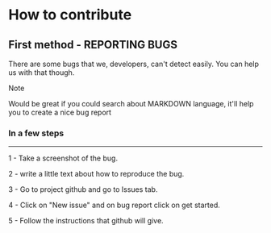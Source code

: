 # How to contribute

## First method - **REPORTING BUGS**

There are some bugs that we, developers, can't detect easily. You can help us with that though.

> [!NOTE]
> Would be great if you could search about MARKDOWN language, it'll help you to create a nice bug report

### In a few steps

---

1 - Take a screenshot of the bug.

2 - write a little text about how to reproduce the bug.

3 - Go to project github and go to Issues tab.

4 - Click on "New issue" and on bug report click on get started.

5 - Follow the instructions that github will give.
